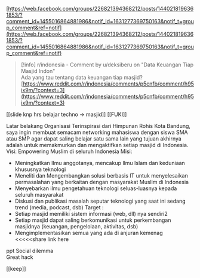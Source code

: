 [https://web.facebook.com/groups/226821394368212/posts/1440218196361853/?comment_id=1455016864881986&notif_id=1631277369750163&notif_t=group_comment&ref=notif](https://web.facebook.com/groups/226821394368212/posts/1440218196361853/?comment_id=1455016864881986&notif_id=1631277369750163&notif_t=group_comment&ref=notif)
  

> [!info] r/indonesia - Comment by u/deksiberu on "Data Keuangan Tiap Masjid Indon"  
> Ada yang tau tentang data keuangan tiap masjid?  
> [https://www.reddit.com/r/indonesia/comments/p5cnfb/comment/h95ix9m/?context=3](https://www.reddit.com/r/indonesia/comments/p5cnfb/comment/h95ix9m/?context=3)  
  
[[slide knp hrs belajar techno → masjid]]
[[FUKI]]
  
Latar belakang Organisasi
Terinspirasi dari Himpunan Rohis Kota Bandung, saya ingin membuat semacam networking mahasiswa dengan siswa SMA atau SMP agar dapat saling belajar satu sama lain yang tujuan akhirnya adalah untuk memakmurkan dan mengaktifkan setiap masjid di Indonesia.
Visi:
Empowering Muslim di seluruh Indonesia
Misi:
- Meningkatkan Ilmu anggotanya, mencakup Ilmu Islam dan keduniaan khususnya teknologi
- Meneliti dan Mengembangkan solusi berbasis IT untuk menyelesaikan permasalahan yang berkaitan dengan masyarakat Muslim di Indonesia
- Menyebarkan ilmu pengetahuan teknologi seluas-luasnya kepada seluruh masyarakat
- Diskusi dan publikasi masalah seputar teknologi yang saat ini sedang trend (media, podcast, dsb)
Target :
- Setiap masjid memiliki sistem informasi (web, dll) nya sendiri2
- Setiap masjid dapat saling berkomunikasi untuk perkembangan masjidnya (keuangan, pengelolaan, aktivitas, dsb)
- Mengimplementasikan semua yang ada di anjuran kemenag <<<<<share link here
  
ppt
Social dilemma  
Great hack  
  
[[keep]]